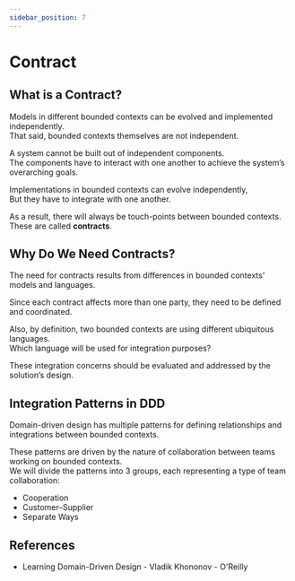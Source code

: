 ```yaml
---
sidebar_position: 7
---
```


# Contract

## What is a Contract?

Models in different bounded contexts can be evolved and implemented independently.  
That said, bounded contexts themselves are not independent.

A system cannot be built out of independent components.  
The components have to interact with one another to achieve the system’s overarching goals.

Implementations in bounded contexts can evolve independently,  
But they have to integrate with one another.

As a result, there will always be touch-points between bounded contexts.  
These are called **contracts**.

## Why Do We Need Contracts?

The need for contracts results from differences in bounded contexts’ models and languages.

Since each contract affects more than one party, they need to be defined and coordinated.

Also, by definition, two bounded contexts are using different ubiquitous languages.  
Which language will be used for integration purposes?

These integration concerns should be evaluated and addressed by the solution’s design.

## Integration Patterns in DDD

Domain-driven design has multiple patterns for defining relationships and integrations between bounded contexts.

These patterns are driven by the nature of collaboration between teams working on bounded contexts.  
We will divide the patterns into 3 groups, each representing a type of team collaboration:

- Cooperation
- Customer–Supplier
- Separate Ways

## References

- Learning Domain-Driven Design - Vladik Khononov - O'Reilly
